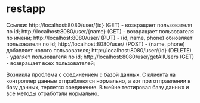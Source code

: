 # restapp
Ссылки:
http://localhost:8080/user/{id} (GET) - возвращает пользователя по id;
http://localhost:8080/user/{name} (GET) - возвращает пользователя по имени;
http://localhost:8080/user/ (PUT) - (id, name, phone) обновляет пользователя по id;
http://localhost:8080/user/ (POST) - (name, phone) добавляет нового пользователя;
http://localhost:8080/user/{id} (DELETE) - удаляет пользователя по id;
http://localhost:8080/user/getAllUsers (GET) - возвращает всех пользователей;

Возникла проблема с соединением с базой данных. С клиента на контроллер данные отпрабляются нормально, а вот при отправлении в базу данных, теряется соединение. В мейне тестировал базу данных и все методы отработали нормально.
